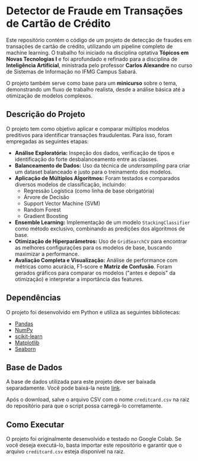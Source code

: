 # Detector de Fraude em Transações de Cartão de Crédito

Este repositório contém o código de um projeto de detecção de fraudes em transações de cartão de crédito, utilizando um pipeline completo de machine learning. O trabalho foi iniciado na disciplina optativa **Tópicos em Novas Tecnologias I** e foi aprofundado e refinado para a disciplina de **Inteligência Artificial**, ministrada pelo professor **Carlos Alexandre** no curso de Sistemas de Informação no IFMG Campus Sabará.

O projeto também serve como base para um **minicurso** sobre o tema, demonstrando um fluxo de trabalho realista, desde a análise básica até a otimização de modelos complexos.

## Descrição do Projeto

O projeto tem como objetivo aplicar e comparar múltiplos modelos preditivos para identificar transações fraudulentas. Para isso, foram empregadas as seguintes etapas:

- **Análise Exploratória:** Inspeção dos dados, verificação de tipos e identificação do forte desbalanceamento entre as classes.
- **Balanceamento de Dados:** Uso da técnica de *undersampling* para criar um dataset balanceado e justo para o treinamento dos modelos.
- **Aplicação de Múltiplos Algoritmos:** Foram testados e comparados diversos modelos de classificação, incluindo:
    - Regressão Logística (como linha de base obrigatória)
    - Árvore de Decisão
    - Support Vector Machine (SVM)
    - Random Forest
    - Gradient Boosting
- **Ensemble Learning:** Implementação de um modelo `StackingClassifier` como método exclusivo, combinando as predições dos algoritmos de base.
- **Otimização de Hiperparâmetros:** Uso de `GridSearchCV` para encontrar as melhores configurações para os modelos de base, buscando maximizar a performance.
- **Avaliação Completa e Visualização:** Análise de performance com métricas como acurácia, F1-score e **Matriz de Confusão**. Foram gerados gráficos para comparar os modelos ("antes e depois" da otimização) e interpretar a importância das features.

## Dependências

O projeto foi desenvolvido em Python e utiliza as seguintes bibliotecas:

- [Pandas](https://pandas.pydata.org/)
- [NumPy](https://numpy.org/)
- [scikit-learn](https://scikit-learn.org/)
- [Matplotlib](https://matplotlib.org/)
- [Seaborn](https://seaborn.pydata.org/)

## Base de Dados

A base de dados utilizada para este projeto deve ser baixada separadamente. Você pode baixá-la neste [link](https://www.kaggle.com/datasets/mlg-ulb/creditcardfraud?resource=download).

Após o download, salve o arquivo CSV com o nome `creditcard.csv` na raiz do repositório para que o script possa carregá-lo corretamente.

## Como Executar

O projeto foi originalmente desenvolvido e testado no Google Colab. Se você deseja executá-lo, basta importar este repositório e garantir que o arquivo `creditcard.csv` esteja disponível na raiz.